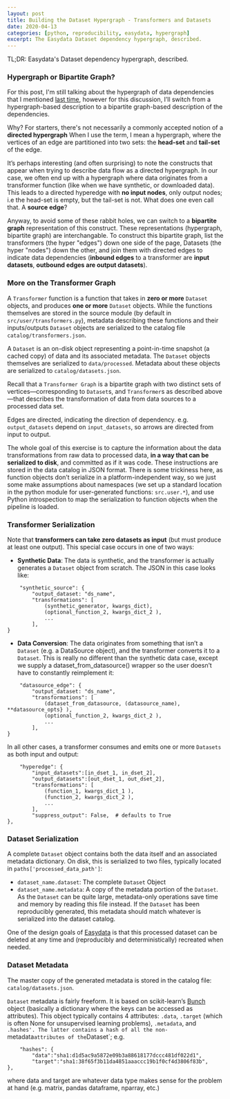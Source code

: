 ```yaml
---
layout: post
title: Building the Dataset Hypergraph - Transformers and Datasets
date: 2020-04-13
categories: [python, reproducibility, easydata, hypergraph]
excerpt: The Easydata Dataset dependency hypergraph, described.
---
```

TL;DR: Easydata's Dataset dependency hypergraph, described.

### Hypergraph or Bipartite Graph?

For this post, I'm still talking about the hypergraph of data dependencies that I mentioned [last time], however for this discussion, I’ll switch from a hypergraph-based description to a bipartite graph-based description of the dependencies.

[last time]: /dataset-dag

Why? For starters, there's not necessarily a commonly accepted notion of a **directed hypergraph**
When I use the term, I mean a hypergraph, where the vertices of an edge are partitioned into two sets: the **head-set** and **tail-set** of the edge.

It’s perhaps interesting (and often surprising) to note the constructs that appear when trying to describe data flow as a directed hypergraph. In our case, we often end up with a hypergraph where data originates from a transformer function (like when we have synthetic, or downloaded data). This leads to a directed hyperedge with **no input nodes**, only output nodes; i.e the head-set is empty, but the tail-set is not. What does one even call that. A **source edge**?

Anyway, to avoid some of these rabbit holes, we can switch to a **bipartite graph** representation of this construct. These representations (hypergraph, bipartite graph) are interchangable. To construct this bipartite graph, list the transformers (the hyper "edges") down one side of the page, Datasets (the hyper "nodes") down the other, and join them with directed edges to indicate data dependencies (**inbound edges** to a transformer are **input datasets**, **outbound edges are output datasets**).


### More on the Transformer Graph

A `Transformer` function is a function that takes in **zero or more** `Dataset` objects, and produces **one or more** `Dataset` objects. While the functions themselves are stored in the source module (by default in `src/user/transformers.py`), metadata describing these functions and their inputs/outputs `Dataset` objects are serialized to the catalog file `catalog/transformers.json`.

A `Dataset` is an on-disk object representing a point-in-time snapshot (a cached copy) of data and its associated metadata. The `Dataset` objects themselves are serialized to `data/processed`. Metadata about these objects are serialized to `catalog/datasets.json`.

Recall that a `Transformer Graph` is a bipartite graph with two distinct sets of vertices—corresponding to `Dataset`s, and `Transformer`s as described above—that describes the transformation of data from data sources to a processed data set.

Edges are directed, indicating the direction of dependency. e.g. `output_datasets` depend on `input_datasets`, so arrows are directed from input to output.

The whole goal of this exercise is to capture the information about the data transformations from raw data to processed data, **in a way that can be serialized to disk**, and committed as if it was code. These instructions are stored in the data catalog in JSON format. There is some trickiness here, as function objects don’t serialize in a platform-independent way, so we just some make assumptions about namespaces (we set up a standard location in the python module for user-generated functions: `src.user.*`), and use Python introspection to map the serialization to function objects when the pipeline is loaded.

### Transformer Serialization
Note that **transformers can take zero datasets as input** (but must produce at least one output). This special case occurs in one of two ways:

* **Synthetic Data**: The data is synthetic, and the transformer is actually generates a `Dataset` object from scratch. The JSON in this case looks like:
```
    "synthetic_source": {
        "output_dataset: "ds_name",
        "transformations": [
            (synthetic_generator, kwargs_dict),
            (optional_function_2, kwargs_dict_2 ),
            ...
        ],
}
```
* **Data Conversion**: The data originates from something that isn’t a `Dataset` (e.g. a DataSource object), and the transformer converts it to a `Dataset`. This is really no different than the synthetic data case, except we supply a dataset_from_datasource() wrapper so the user doesn’t have to constantly reimplement it:
```
    "datasource_edge": {
        "output_dataset: "ds_name",
        "transformations": [
            (dataset_from_datasource, (datasource_name), **datasource_opts} ),
            (optional_function_2, kwargs_dict_2 ),
            ...
        ],
}
```
In all other cases, a transformer consumes and emits one or more `Datasets` as both input and output:
```
    "hyperedge": {
        "input_datasets":[in_dset_1, in_dset_2],
        "output_datasets":[out_dset_1, out_dset_2],
        "transformations": [
            (function_1, kwargs_dict_1 ),
            (function_2, kwargs_dict_2 ),
            ...
        ],
        "suppress_output": False,  # defaults to True
},
```
### Dataset Serialization
A complete `Dataset` object contains both the data itself and an associated metadata dictionary. On disk, this is serialized to two files, typically located in `paths['processed_data_path']`:

* `dataset_name.dataset`: The complete `Dataset` Object
* `dataset_name.metadata`: A copy of the metadata portion of the `Dataset`. As the `Dataset` can be quite large, metadata-only operations save time and memory by reading this file instead. If the `Dataset` has been reproducibly generated, this metadata should match whatever is serialized into the dataset catalog.

One of the design goals of [Easydata] is that this processed dataset can be deleted at any time and (reproducibly and deterministically) recreated when needed.

### Dataset Metadata
The master copy of the generated metadata is stored in the catalog file: `catalog/datasets.json`.

`Dataset` metadata is fairly freeform. It is based on scikit-learn’s [Bunch] object (basically a dictionary where the keys can be accessed as attributes). This object typically contains 4 attributes: `.data`, `.target` (which is often None for unsupervised learning problems), `.metadata`, and `.hashes'. The latter contains a hash of all the non-`metadata` attributes of the `Dataset`; e.g.
```
    "hashes": {
        "data":"sha1:d1d5ac9a5872e09b3a88618177dccc481df022d1",
        "target":"sha1:38f65f3b11da4851aaaccc19b1f0cf4d3806f83b",
},
```
where data and target are whatever data type makes sense for the problem at hand (e.g. matrix, pandas dataframe, nparray, etc.)

[bunch]: https://github.com/adrinjalali/scikit-learn/blob/bea2e2414f93fdf4558f1288377d2aa0351727b4/sklearn/utils/__init__.py#L60-L80
[easydata]: https://github.com/hackalog/easydata
